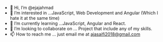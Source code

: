 - 👋 Hi, I’m @ejajahmad
- 👀 I’m interested in ...JavaScript, Web Development and Angular (Which I hate it at the same time)
- 🌱 I’m currently learning ...JavaScript, Angular and React.
- 💞️ I’m looking to collaborate on ... Project that include any of my skills.
- 📫 How to reach me ... just email me at ajasaifi2018@gmail.com

<!---
ejajahmad/ejajahmad is a ✨ special ✨ repository because its `README.md` (this file) appears on your GitHub profile.
You can click the Preview link to take a look at your changes.
--->
